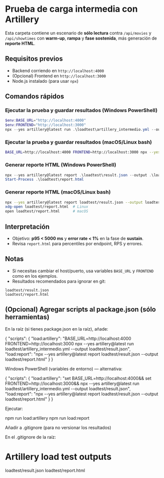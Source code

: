 # Prueba de carga intermedia con Artillery

Esta carpeta contiene un escenario de **sólo lectura** contra `/api/movies` y `/api/showtimes` con **warm-up**, **rampa** y **fase sostenida**, más generación de **reporte HTML**.

## Requisitos previos
- Backend corriendo en `http://localhost:4000`
- (Opcional) Frontend en `http://localhost:3000`
- Node.js instalado (para usar `npx`)

## Comandos rápidos

### Ejecutar la prueba y guardar resultados (Windows PowerShell)
```powershell
$env:BASE_URL="http://localhost:4000"
$env:FRONTEND="http://localhost:3000"
npx --yes artillery@latest run .\loadtest\artillery_intermedio.yml --output .\loadtest\result.json
```

### Ejecutar la prueba y guardar resultados (macOS/Linux bash)
```bash
BASE_URL=http://localhost:4000 FRONTEND=http://localhost:3000 npx --yes artillery@latest run loadtest/artillery_intermedio.yml --output loadtest/result.json
```

### Generar reporte HTML (Windows PowerShell)
```powershell
npx --yes artillery@latest report .\loadtest\result.json --output .\loadtest\report.html
Start-Process .\loadtest\report.html
```

### Generar reporte HTML (macOS/Linux bash)
```bash
npx --yes artillery@latest report loadtest/result.json --output loadtest/report.html
xdg-open loadtest/report.html  # Linux
open loadtest/report.html      # macOS
```

## Interpretación
- Objetivo: **p95 < 5000 ms** y **error rate < 1%** en la fase de **sustain**.
- Revisa `report.html` para percentiles por endpoint, RPS y errores.

## Notas
- Si necesitas cambiar el host/puerto, usa variables `BASE_URL` y `FRONTEND` como en los ejemplos.
- Resultados recomendados para ignorar en git:
```
loadtest/result.json
loadtest/report.html
```
## (Opcional) Agregar scripts al package.json (sólo herramientas) 

En la raíz (si tienes package.json en la raíz), añade:

{
  "scripts": {
    "load:artillery": "BASE_URL=http://localhost:4000 FRONTEND=http://localhost:3000 npx --yes artillery@latest run loadtest/artillery_intermedio.yml --output loadtest/result.json",
    "load:report": "npx --yes artillery@latest report loadtest/result.json --output loadtest/report.html"
  }
}

Windows PowerShell (variables de entorno) — alternativa:

{
  "scripts": {
    "load:artillery": "set BASE_URL=http://localhost:4000&& set FRONTEND=http://localhost:3000&& npx --yes artillery@latest run loadtest/artillery_intermedio.yml --output loadtest/result.json",
    "load:report": "npx --yes artillery@latest report loadtest/result.json --output loadtest/report.html"
  }
}

Ejecutar:

npm run load:artillery
npm run load:report

Añadir a .gitignore (para no versionar los resultados)

En el .gitignore de la raíz:

# Artillery load test outputs
loadtest/result.json
loadtest/report.html
